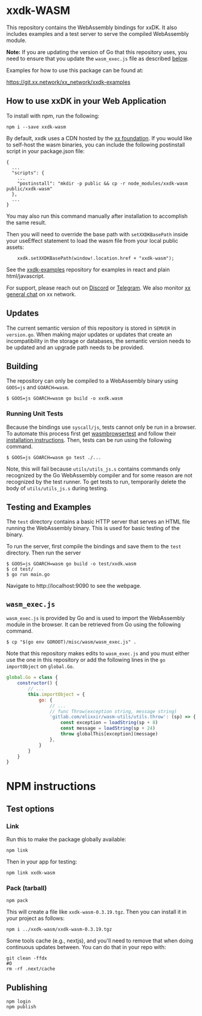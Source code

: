 # xxdk-WASM

This repository contains the WebAssembly bindings for xxDK. It also includes
examples and a test server to serve the compiled WebAssembly module.

**Note:** If you are updating the version of Go that this repository uses, you
need to ensure that you update the `wasm_exec.js` file as described
[below](#wasm_execjs).

Examples for how to use this package can be found at:

https://git.xx.network/xx_network/xxdk-examples

## How to use xxDK in your Web Application

To install with npm, run the following:

```
npm i --save xxdk-wasm
```

By default, xxdk uses a CDN hosted by the [xx
foundation](http://xxfoundation.org). If you would like to self-host
the wasm binaries, you can include the following postinstall script in
your package.json file:

```
{
  ...
  "scripts": {
    ...
    "postinstall": "mkdir -p public && cp -r node_modules/xxdk-wasm public/xxdk-wasm"
  },
  ...
}
```

You may also run this command manually after installation to
accomplish the same result.

Then you will need to override the base path with `setXXDKBasePath`
inside your useEffect statement to load the wasm file from your local
public assets:

```
    xxdk.setXXDKBasePath(window!.location.href + "xxdk-wasm");
```

See the
[xxdk-examples](https://git.xx.network/xx_network/xxdk-examples) repository for
examples in react and plain html/javascript.

For support, please reach out on [Discord](https://disxord.xx.network) or
[Telegram](https://t.me/xxnetwork). We also monitor
[xx general chat](http://alpha.speakeasy.tech/join?0Name=xxGeneralChat&1Description=Talking+about+the+xx+network&2Level=Public&3Created=1674152234202224215&e=%2FqE8BEgQQkXC6n0yxeXGQjvyklaRH6Z%2BWu8qvbFxiuw%3D&k=RMfN%2B9pD%2FJCzPTIzPk%2Bpf0ThKPvI425hye4JqUxi3iA%3D&l=368&m=0&p=1&s=rb%2BrK0HsOYcPpTF6KkpuDWxh7scZbj74kVMHuwhgUR0%3D&v=1)
on xx network.

## Updates

The current semantic version of this repository is stored in `SEMVER` in
`version.go`. When making major updates or updates that create an
incompatibility in the storage or databases, the semantic version needs to be
updated and an upgrade path needs to be provided.

## Building

The repository can only be compiled to a WebAssembly binary using `GOOS=js` and
`GOARCH=wasm`.

```shell
$ GOOS=js GOARCH=wasm go build -o xxdk.wasm
```

### Running Unit Tests

Because the bindings use `syscall/js`, tests cannot only be run in a browser. To
automate this process first get
[wasmbrowsertest](https://github.com/agnivade/wasmbrowsertest) and follow their
[installation instructions](https://github.com/agnivade/wasmbrowsertest#quickstart).
Then, tests can be run using the following command.

```shell
$ GOOS=js GOARCH=wasm go test ./...
```

Note, this will fail because `utils/utils_js.s` contains commands only
recognized by the Go WebAssembly compiler and for some reason are not recognized
by the test runner. To get tests to run, temporarily delete the body of
`utils/utils_js.s` during testing.

## Testing and Examples

The `test` directory contains a basic HTTP server that serves an HTML file
running the WebAssembly binary. This is used for basic testing of the binary.

To run the server, first compile the bindings and save them to the `test`
directory. Then run the server

```shell
$ GOOS=js GOARCH=wasm go build -o test/xxdk.wasm
$ cd test/
$ go run main.go
```

Navigate to http://localhost:9090 to see the webpage.

## `wasm_exec.js`

`wasm_exec.js` is provided by Go and is used to import the WebAssembly module in
the browser. It can be retrieved from Go using the following command.

```shell
$ cp "$(go env GOROOT)/misc/wasm/wasm_exec.js" .
```

Note that this repository makes edits to `wasm_exec.js` and you must either use
the one in this repository or add the following lines in the `go` `importObject`
on `global.Go`.

```javascript
global.Go = class {
    constructor() {
        // ...
        this.importObject = {
            go: {
                // ...
                // func Throw(exception string, message string)
                'gitlab.com/elixxir/wasm-utils/utils.throw': (sp) => {
                    const exception = loadString(sp + 8)
                    const message = loadString(sp + 24)
                    throw globalThis[exception](message)
                },
            }
        }
    }
}
```

# NPM instructions

## Test options

### Link

Run this to make the package globally available:

```
npm link
```

Then in your app for testing:

```
npm link xxdk-wasm
```

### Pack (tarball)

```
npm pack
```

This will create a file like `xxdk-wasm-0.3.19.tgz`. Then you can
install it in your project as follows:

```
npm i ../xxdk-wasm/xxdk-wasm-0.3.19.tgz
```

Some tools cache (e.g., nextjs), and you'll need to remove that when
doing continuous updates between. You can do that in your repo with:

```
git clean -ffdx
#O
rm -rf .next/cache
```

## Publishing

```
npm login
npm publish
```
